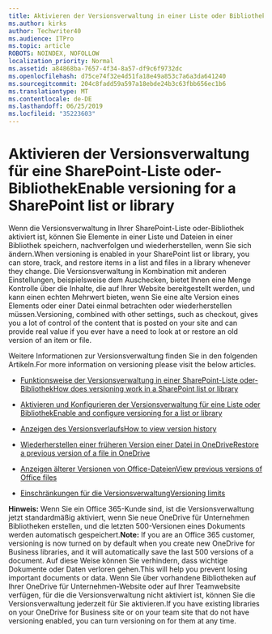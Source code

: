 ```yaml
---
title: Aktivieren der Versionsverwaltung in einer Liste oder Bibliothek
ms.author: kirks
author: Techwriter40
ms.audience: ITPro
ms.topic: article
ROBOTS: NOINDEX, NOFOLLOW
localization_priority: Normal
ms.assetid: a84868ba-7657-4f34-8a57-df9c6f9732dc
ms.openlocfilehash: d75ce74f32e4d51fa18e49a853c7a6a3da641240
ms.sourcegitcommit: 204c8fadd59a597a18ebde24b3c63fbb656ec1b6
ms.translationtype: MT
ms.contentlocale: de-DE
ms.lasthandoff: 06/25/2019
ms.locfileid: "35223603"
---
```

# <a name="enable-versioning-for-a-sharepoint-list-or-library"></a><span data-ttu-id="e4bb1-102">Aktivieren der Versionsverwaltung für eine SharePoint-Liste oder-Bibliothek</span><span class="sxs-lookup"><span data-stu-id="e4bb1-102">Enable versioning for a SharePoint list or library</span></span>


<span data-ttu-id="e4bb1-103">Wenn die Versionsverwaltung in Ihrer SharePoint-Liste oder-Bibliothek aktiviert ist, können Sie Elemente in einer Liste und Dateien in einer Bibliothek speichern, nachverfolgen und wiederherstellen, wenn Sie sich ändern.</span><span class="sxs-lookup"><span data-stu-id="e4bb1-103">When versioning is enabled in your SharePoint list or library, you can store, track, and restore items in a list and files in a library whenever they change.</span></span> <span data-ttu-id="e4bb1-104">Die Versionsverwaltung in Kombination mit anderen Einstellungen, beispielsweise dem Auschecken, bietet Ihnen eine Menge Kontrolle über die Inhalte, die auf Ihrer Website bereitgestellt werden, und kann einen echten Mehrwert bieten, wenn Sie eine alte Version eines Elements oder einer Datei einmal betrachten oder wiederherstellen müssen.</span><span class="sxs-lookup"><span data-stu-id="e4bb1-104">Versioning, combined with other settings, such as checkout, gives you a lot of control of the content that is posted on your site and can provide real value if you ever have a need to look at or restore an old version of an item or file.</span></span>

<span data-ttu-id="e4bb1-105">Weitere Informationen zur Versionsverwaltung finden Sie in den folgenden Artikeln.</span><span class="sxs-lookup"><span data-stu-id="e4bb1-105">For more information on versioning please visit the below articles.</span></span>

- [<span data-ttu-id="e4bb1-106">Funktionsweise der Versionsverwaltung in einer SharePoint-Liste oder-Bibliothek</span><span class="sxs-lookup"><span data-stu-id="e4bb1-106">How does versioning work in a SharePoint list or library</span></span>](https://support.office.com/article/how-does-versioning-work-in-a-sharepoint-list-or-library-0f6cd105-974f-44a4-aadb-43ac5bdfd247)

- [<span data-ttu-id="e4bb1-107">Aktivieren und Konfigurieren der Versionsverwaltung für eine Liste oder Bibliothek</span><span class="sxs-lookup"><span data-stu-id="e4bb1-107">Enable and configure versioning for a list or library</span></span>](https://support.office.com/article/enable-and-configure-versioning-for-a-list-or-library-1555d642-23ee-446a-990a-bcab618c7a37?ocmsassetID=HA102772148&amp;CTT=3&amp;CorrelationId=52441bb1-a619-4375-89d5-19d28769890f&amp;ui=en-US&amp;rs=en-US&amp;ad=US)

- [<span data-ttu-id="e4bb1-108">Anzeigen des Versionsverlaufs</span><span class="sxs-lookup"><span data-stu-id="e4bb1-108">How to view version history</span></span>](https://support.office.com/article/View-the-version-history-of-an-item-or-file-in-a-list-or-library-53262060-5092-424D-A50B-C798B0EC32B1)

- [<span data-ttu-id="e4bb1-109">Wiederherstellen einer früheren Version einer Datei in OneDrive</span><span class="sxs-lookup"><span data-stu-id="e4bb1-109">Restore a previous version of a file in OneDrive</span></span>](https://support.office.com/article/restore-a-previous-version-of-a-file-in-onedrive-159cad6d-d76e-4981-88ef-de6e96c93893?ui=en-US&amp;rs=en-US&amp;ad=US)

- [<span data-ttu-id="e4bb1-110">Anzeigen älterer Versionen von Office-Dateien</span><span class="sxs-lookup"><span data-stu-id="e4bb1-110">View previous versions of Office files</span></span>](https://support.office.com/article/view-previous-versions-of-office-files-5c1e076f-a9c9-41b8-8ace-f77b9642e2c2)

- [<span data-ttu-id="e4bb1-111">Einschränkungen für die Versionsverwaltung</span><span class="sxs-lookup"><span data-stu-id="e4bb1-111">Versioning limits</span></span>](https://docs.microsoft.com/office365/servicedescriptions/sharepoint-online-service-description/sharepoint-online-limits)

<span data-ttu-id="e4bb1-112">**Hinweis:** Wenn Sie ein Office 365-Kunde sind, ist die Versionsverwaltung jetzt standardmäßig aktiviert, wenn Sie neue OneDrive für Unternehmen Bibliotheken erstellen, und die letzten 500-Versionen eines Dokuments werden automatisch gespeichert.</span><span class="sxs-lookup"><span data-stu-id="e4bb1-112">**Note:** If you are an Office 365 customer, versioning is now turned on by default when you create new OneDrive for Business libraries, and it will automatically save the last 500 versions of a document.</span></span> <span data-ttu-id="e4bb1-113">Auf diese Weise können Sie verhindern, dass wichtige Dokumente oder Daten verloren gehen.</span><span class="sxs-lookup"><span data-stu-id="e4bb1-113">This will help you prevent losing important documents or data.</span></span> <span data-ttu-id="e4bb1-114">Wenn Sie über vorhandene Bibliotheken auf Ihrer OneDrive für Unternehmen-Website oder auf Ihrer Teamwebsite verfügen, für die die Versionsverwaltung nicht aktiviert ist, können Sie die Versionsverwaltung jederzeit für Sie aktivieren.</span><span class="sxs-lookup"><span data-stu-id="e4bb1-114">If you have existing libraries on your OneDrive for Business site or on your team site that do not have versioning enabled, you can turn versioning on for them at any time.</span></span>


